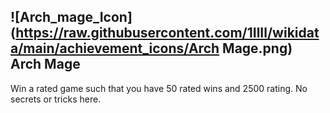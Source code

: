 ## ![Arch_mage_Icon](https://raw.githubusercontent.com/1IlIl/wikidata/main/achievement_icons/Arch Mage.png) Arch Mage


Win a rated game such that you have 50 rated wins and 2500 rating. No secrets or tricks here.


